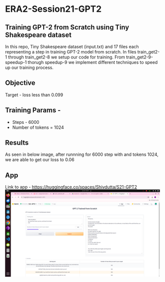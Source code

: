 # ERA2-Session21-GPT2

## Training GPT-2 from Scratch using Tiny Shakespeare dataset

In this repo, Tiny Shakespeare dataset (input.txt) and 17 files each representing a step in training GPT-2 model from scratch. In files train_get2-1 through train_get2-8 we setup our code for training. From train_get2-9-speedup-1 thorugh speedup-9 we implement different techniques to speed up our training process.

## Objective

Target - loss less than 0.099

## Training Params - 

- Steps - 6000
- Number of tokens = 1024

## Results

As seen in below image, after runnning for 6000 step with and tokens 1024, we are able to get our loss to 0.06


## App

Link to app - https://huggingface.co/spaces/Shivdutta/S21-GPT2
![gpt2](gpt2.png)
